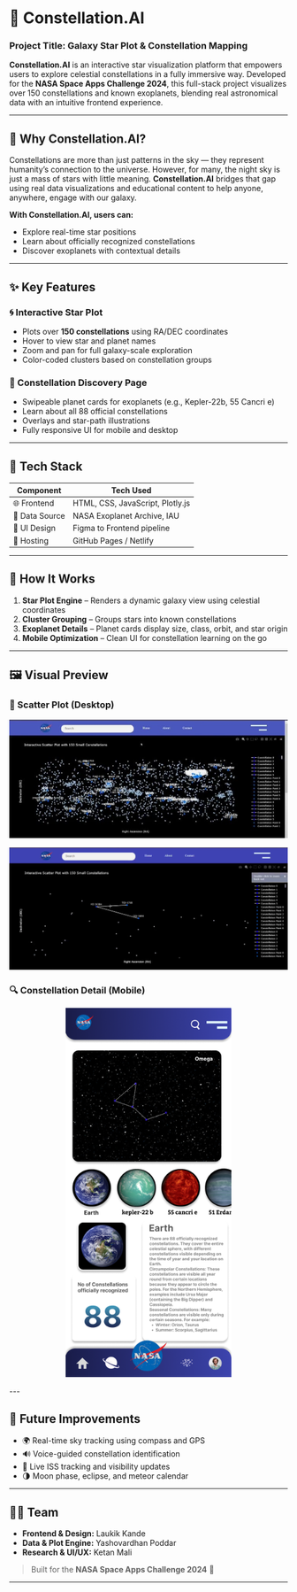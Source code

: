 # 🌌 Constellation.AI

### Project Title: Galaxy Star Plot & Constellation Mapping

**Constellation.AI** is an interactive star visualization platform that empowers users to explore celestial constellations in a fully immersive way. Developed for the **NASA Space Apps Challenge 2024**, this full-stack project visualizes over 150 constellations and known exoplanets, blending real astronomical data with an intuitive frontend experience.

---

## 🚀 Why Constellation.AI?

Constellations are more than just patterns in the sky — they represent humanity’s connection to the universe. However, for many, the night sky is just a mass of stars with little meaning. **Constellation.AI** bridges that gap using real data visualizations and educational content to help anyone, anywhere, engage with our galaxy.

**With Constellation.AI, users can:**
- Explore real-time star positions
- Learn about officially recognized constellations
- Discover exoplanets with contextual details

---

## ✨ Key Features

### 🌀 Interactive Star Plot
- Plots over **150 constellations** using RA/DEC coordinates
- Hover to view star and planet names
- Zoom and pan for full galaxy-scale exploration
- Color-coded clusters based on constellation groups

### 🔭 Constellation Discovery Page
- Swipeable planet cards for exoplanets (e.g., Kepler-22b, 55 Cancri e)
- Learn about all 88 official constellations
- Overlays and star-path illustrations
- Fully responsive UI for mobile and desktop

---

## 🧠 Tech Stack

| Component     | Tech Used                        |
|---------------|----------------------------------|
| 🌐 Frontend    | HTML, CSS, JavaScript, Plotly.js |
| 🧪 Data Source | NASA Exoplanet Archive, IAU     |
| 🎨 UI Design   | Figma to Frontend pipeline       |
| 🚀 Hosting     | GitHub Pages / Netlify           |

---

## 🧬 How It Works

1. **Star Plot Engine** – Renders a dynamic galaxy view using celestial coordinates  
2. **Cluster Grouping** – Groups stars into known constellations  
3. **Exoplanet Details** – Planet cards display size, class, orbit, and star origin  
4. **Mobile Optimization** – Clean UI for constellation learning on the go  

---

## 🖼️ Visual Preview

### 🌌 Scatter Plot (Desktop)  
<p align="center">
  <img src="tuxx.jpg" width="600"/>
</p>

<p align="center">
  <img src="tuxxx.png" width="600"/>
</p>

### 🔍 Constellation Detail (Mobile)  
<p align="center">
  <img src="tux.png" width="300"/>
</p>
---

## 🔮 Future Improvements

- 🌍 Real-time sky tracking using compass and GPS
- 🔊 Voice-guided constellation identification
- 📡 Live ISS tracking and visibility updates
- 🌗 Moon phase, eclipse, and meteor calendar

---

## 👨‍🚀 Team

- **Frontend & Design:** Laukik Kande  
- **Data & Plot Engine:** Yashovardhan Poddar  
- **Research & UI/UX:** Ketan Mali  

> Built for the **NASA Space Apps Challenge 2024** 🌠

---
